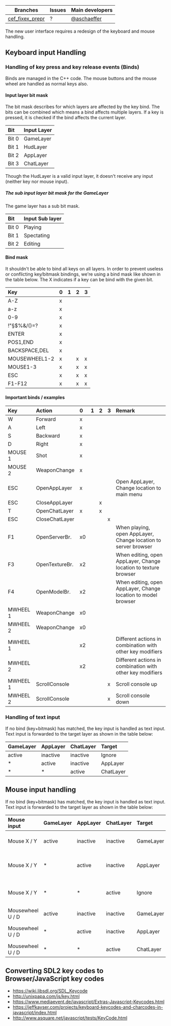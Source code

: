 Branches | Issues | Main developers
-------- | ------ | ---
[cef_fixex_prepr](/inexor-game/code/tree/cef_fixex_prepr) | ? | [@aschaeffer](/aschaeffer)

The new user interface requires a redesign of the keyboard and mouse handling.

## Keyboard input Handling

### Handling of key press and key release events (Binds)

Binds are managed in the C++ code. The mouse buttons and the mouse wheel are handled as normal keys also.

#### Input layer bit mask

The bit mask describes for which layers are affected by the key bind. The bits can be combined which means a bind affects multiple layers. If a key is pressed, it is checked if the bind affects the current layer.

| Bit           | Input Layer   |
|:------------- |:------------- |
| Bit 0         | GameLayer     |
| Bit 1         | HudLayer      |
| Bit 2         | AppLayer      |
| Bit 3         | ChatLayer     |

Though the HudLayer is a valid input layer, it doesn't receive any input (neither key nor mouse input).

##### The sub input layer bit mask for the GameLayer

The game layer has a sub bit mask.

| Bit           | Input Sub layer     |
|:------------- |:------------------- |
| Bit 0         | Playing             |
| Bit 1         | Spectating          |
| Bit 2         | Editing             |

#### Bind mask

It shouldn't be able to bind all keys on all layers. In order to prevent useless or conflicting key/bitmask bindings, we're using a bind mask like shown in the table below. The X indicates if a key can be bind with the given bit.

| Key           | 0  | 1  | 2  | 3  |
|:------------- |:-- |:-- |:-- |:-- |
| A-Z           | x  |    |    |    |
| a-z           | x  |    |    |    |
| 0-9           | x  |    |    |    |
| !"§$%&/()=?   | x  |    |    |    |
| ENTER         | x  |    |    |    |
| POS1,END      | x  |    |    |    |
| BACKSPACE,DEL | x  |    |    |    |
| MOUSEWHEEL1-2 | x  |    | x  | x  |
| MOUSE1-3      | x  |    | x  | x  |
| ESC           | x  |    | x  | x  |
| F1-F12        | x  |    | x  | x  |

#### Important binds / examples

| Key      | Action         | 0  | 1  | 2  | 3  | Remark                                                    |
|:-------- |:-------------- |:-- |:-- |:-- |:-- |:--------------------------------------------------------- |
| W        | Forward        | x  |    |    |    |                                                           |
| A        | Left           | x  |    |    |    |                                                           |
| S        | Backward       | x  |    |    |    |                                                           |
| D        | Right          | x  |    |    |    |                                                           |
| MOUSE 1  | Shot           | x  |    |    |    |                                                           |
| MOUSE 2  | WeaponChange   | x  |    |    |    |                                                           |
| ESC      | OpenAppLayer   | x  |    |    |    | Open AppLayer, Change location to main menu               |
| ESC      | CloseAppLayer  |    |    | x  |    |                                                           |
| T        | OpenChatLayer  | x  |    | x  |    |                                                           |
| ESC      | CloseChatLayer |    |    |    | x  |                                                           |
| F1       | OpenServerBr.  | x0 |    |    |    | When playing, open AppLayer, Change location to server browser  |
| F3       | OpenTextureBr. | x2 |    |    |    | When editing, open AppLayer, Change location to texture browser |
| F4       | OpenModelBr.   | x2 |    |    |    | When editing, open AppLayer, Change location to model browser   |
| MWHEEL 1 | WeaponChange   | x0 |    |    |    |                                                           |
| MWHEEL 2 | WeaponChange   | x0 |    |    |    |                                                           |
| MWHEEL 1 |                | x2 |    |    |    | Different actions in combination with other key modifiers |
| MWHEEL 2 |                | x2 |    |    |    | Different actions in combination with other key modifiers |
| MWHEEL 1 | ScrollConsole  |    |    |    | x  | Scroll console up                                         |
| MWHEEL 2 | ScrollConsole  |    |    |    | x  | Scroll console down                                       |


### Handling of text input

If no bind (key+bitmask) has matched, the key input is handled as text input. Text input is forwarded to the target layer as shown in the table below:

| GameLayer | AppLayer | ChatLayer | Target        |
|:--------- |:-------- |:--------- |:------------- |
| active    | inactive | inactive  | Ignore        |
| *         | active   | inactive  | AppLayer      |
| *         | *        | active    | ChatLayer     |

## Mouse input handling

If no bind (key+bitmask) has matched, the key input is handled as text input. Text input is forwarded to the target layer as shown in the table below:

| Mouse input      | GameLayer | AppLayer | ChatLayer | Target        | Remarks                  |
|:---------------- |:--------- |:-------- |:--------- |:------------- |:------------------------ |
| Mouse X / Y      | active    | inactive | inactive  | GameLayer     | Rotates the player       |
| Mouse X / Y      | *         | active   | inactive  | AppLayer      | Move the mouse in the UI |
| Mouse X / Y      | *         | *        | active    | Ignore        | No mouse input in chat   |
| Mousewheel U / D | active    | inactive | inactive  | GameLayer     | Binds                    |
| Mousewheel U / D | *         | active   | inactive  | AppLayer      | Mouse wheel in the UI    |
| Mousewheel U / D | *         | *        | active    | ChatLayer     | Binds                    |

## Converting SDL2 key codes to Browser/JavaScript key codes

* https://wiki.libsdl.org/SDL_Keycode
* http://unixpapa.com/js/key.html
* https://www.mediaevent.de/javascript/Extras-Javascript-Keycodes.html
* https://jeffkayser.com/projects/keyboard-keycodes-and-charcodes-in-javascript/index.html
* http://www.asquare.net/javascript/tests/KeyCode.html
